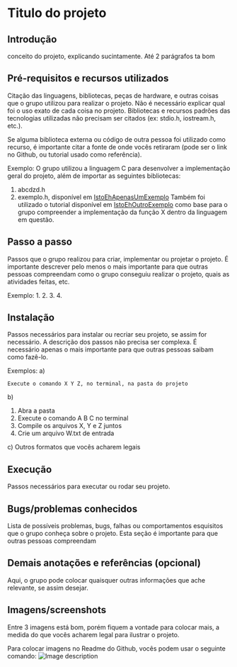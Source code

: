 # Titulo do projeto

## Introdução
  conceito do projeto, explicando sucintamente. Até 2 parágrafos ta bom
  
## Pré-requisitos e recursos utilizados
Citação das linguagens, bibliotecas, peças de hardware, e outras coisas que o grupo utilizou para realizar o projeto. Não é necessário explicar qual foi o uso exato de cada coisa no projeto. Bibliotecas e recursos padrões das tecnologias utilizadas não precisam ser citados (ex: stdio.h, iostream.h, etc.).

Se alguma biblioteca externa ou código de outra pessoa foi utilizado como recurso, é importante citar a fonte de onde vocês retiraram (pode ser o link no Github, ou tutorial usado como referência).

Exemplo:
O grupo utilizou a linguagem C para desenvolver a implementação geral do projeto, além de importar as seguintes bibliotecas:
1. abcdzd.h
2. exemplo.h, disponível em [IstoEhApenasUmExemplo](https://github.com/istoehapenasumexemplo/minhabiblioteca)
Também foi utilizado o tutorial disponível em [IstoEhOutroExemplo](https://github.com/istoehoutroexemplo/oi) como base para o grupo compreender a implementação da função X dentro da linguagem em questão.
  
## Passo a passo
Passos que o grupo realizou para criar, implementar ou projetar o projeto. É importante descrever pelo menos o mais importante para que outras pessoas compreendam como o grupo conseguiu realizar o projeto, quais as atividades feitas, etc.

Exemplo:
1.
2.
3.
4.

## Instalação
Passos necessários para instalar ou recriar seu projeto, se assim for necessário. A descrição dos passos não precisa ser complexa. É necessário apenas o mais importante para que outras pessoas saibam como fazê-lo.

Exemplos:
a)
  ```
  Execute o comando X Y Z, no terminal, na pasta do projeto
  ```
b)
  1. Abra a pasta 
  2. Execute o comando A B C no terminal
  3. Compile os arquivos X, Y e Z juntos
  4. Crie um arquivo W.txt de entrada
  
c) Outros formatos que vocês acharem legais

## Execução
Passos necessários para executar ou rodar seu projeto.

## Bugs/problemas conhecidos
Lista de possíveis problemas, bugs, falhas ou comportamentos esquisitos que o grupo conheça sobre o projeto. Esta seção é importante para que outras pessoas compreendam 

## Demais anotações e referências (opcional)
Aqui, o grupo pode colocar quaisquer outras informações que ache relevante, se assim desejar.

## Imagens/screenshots
Entre 3 imagens está bom, porém fiquem a vontade para colocar mais, a medida do que vocês acharem legal para ilustrar o projeto.

Para colocar imagens no Readme do Github, vocês podem usar o seguinte comando:
![Image description]()
